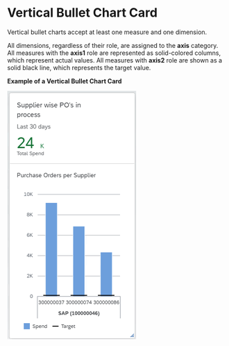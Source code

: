 <!-- loiof4a899fec55246578a3387625f0a9fb3 -->

# Vertical Bullet Chart Card

Vertical bullet charts accept at least one measure and one dimension.

All dimensions, regardless of their role, are assigned to the **axis** category. All measures with the **axis1** role are represented as solid-colored columns, which represent actual values. All measures with **axis2** role are shown as a solid black line, which represents the target value.

  
  
**Example of a Vertical Bullet Chart Card**

![](../01_Whats-New/images/WhatsNew_138_OVP_VerticalBullet_f2d9418.png "Example of  a Vertical Bullet Chart Card")

